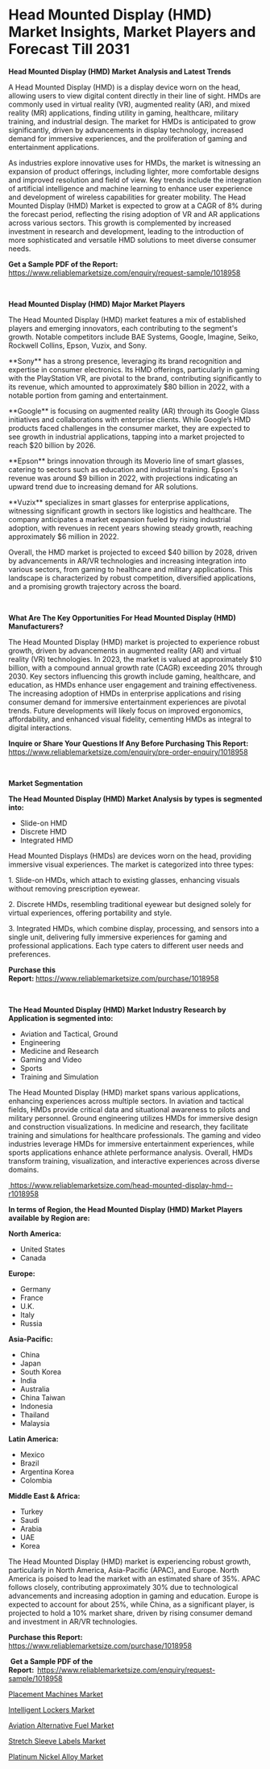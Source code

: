 <p><h1>Head Mounted Display (HMD) Market Insights, Market Players and Forecast Till 2031</h1></p><p><strong>Head Mounted Display (HMD) Market Analysis and Latest Trends</strong></p>
<p><p>A Head Mounted Display (HMD) is a display device worn on the head, allowing users to view digital content directly in their line of sight. HMDs are commonly used in virtual reality (VR), augmented reality (AR), and mixed reality (MR) applications, finding utility in gaming, healthcare, military training, and industrial design. The market for HMDs is anticipated to grow significantly, driven by advancements in display technology, increased demand for immersive experiences, and the proliferation of gaming and entertainment applications.</p><p>As industries explore innovative uses for HMDs, the market is witnessing an expansion of product offerings, including lighter, more comfortable designs and improved resolution and field of view. Key trends include the integration of artificial intelligence and machine learning to enhance user experience and development of wireless capabilities for greater mobility. The Head Mounted Display (HMD) Market is expected to grow at a CAGR of 8% during the forecast period, reflecting the rising adoption of VR and AR applications across various sectors. This growth is complemented by increased investment in research and development, leading to the introduction of more sophisticated and versatile HMD solutions to meet diverse consumer needs.</p></p>
<p><strong>Get a Sample PDF of the Report:&nbsp;</strong> <a href="https://www.reliablemarketsize.com/enquiry/request-sample/1018958">https://www.reliablemarketsize.com/enquiry/request-sample/1018958</a></p>
<p>&nbsp;</p>
<p><strong>Head Mounted Display (HMD) Major Market Players</strong></p>
<p><p>The Head Mounted Display (HMD) market features a mix of established players and emerging innovators, each contributing to the segment's growth. Notable competitors include BAE Systems, Google, Imagine, Seiko, Rockwell Collins, Epson, Vuzix, and Sony. </p><p>**Sony** has a strong presence, leveraging its brand recognition and expertise in consumer electronics. Its HMD offerings, particularly in gaming with the PlayStation VR, are pivotal to the brand, contributing significantly to its revenue, which amounted to approximately $80 billion in 2022, with a notable portion from gaming and entertainment.</p><p>**Google** is focusing on augmented reality (AR) through its Google Glass initiatives and collaborations with enterprise clients. While Google’s HMD products faced challenges in the consumer market, they are expected to see growth in industrial applications, tapping into a market projected to reach $20 billion by 2026.</p><p>**Epson** brings innovation through its Moverio line of smart glasses, catering to sectors such as education and industrial training. Epson's revenue was around $9 billion in 2022, with projections indicating an upward trend due to increasing demand for AR solutions.</p><p>**Vuzix** specializes in smart glasses for enterprise applications, witnessing significant growth in sectors like logistics and healthcare. The company anticipates a market expansion fueled by rising industrial adoption, with revenues in recent years showing steady growth, reaching approximately $6 million in 2022.</p><p>Overall, the HMD market is projected to exceed $40 billion by 2028, driven by advancements in AR/VR technologies and increasing integration into various sectors, from gaming to healthcare and military applications. This landscape is characterized by robust competition, diversified applications, and a promising growth trajectory across the board.</p></p>
<p>&nbsp;</p>
<p><strong>What Are The Key Opportunities For Head Mounted Display (HMD) Manufacturers?</strong></p>
<p><p>The Head Mounted Display (HMD) market is projected to experience robust growth, driven by advancements in augmented reality (AR) and virtual reality (VR) technologies. In 2023, the market is valued at approximately $10 billion, with a compound annual growth rate (CAGR) exceeding 20% through 2030. Key sectors influencing this growth include gaming, healthcare, and education, as HMDs enhance user engagement and training effectiveness. The increasing adoption of HMDs in enterprise applications and rising consumer demand for immersive entertainment experiences are pivotal trends. Future developments will likely focus on improved ergonomics, affordability, and enhanced visual fidelity, cementing HMDs as integral to digital interactions.</p></p>
<p><strong>Inquire or Share Your Questions If Any Before Purchasing This Report:</strong> <a href="https://www.reliablemarketsize.com/enquiry/pre-order-enquiry/1018958">https://www.reliablemarketsize.com/enquiry/pre-order-enquiry/1018958</a></p>
<p>&nbsp;</p>
<p><strong>Market Segmentation</strong></p>
<p><strong>The Head Mounted Display (HMD) Market Analysis by types is segmented into:</strong></p>
<p><ul><li>Slide-on HMD</li><li>Discrete HMD</li><li>Integrated HMD</li></ul></p>
<p><p>Head Mounted Displays (HMDs) are devices worn on the head, providing immersive visual experiences. The market is categorized into three types: </p><p>1. Slide-on HMDs, which attach to existing glasses, enhancing visuals without removing prescription eyewear.</p><p>2. Discrete HMDs, resembling traditional eyewear but designed solely for virtual experiences, offering portability and style.</p><p>3. Integrated HMDs, which combine display, processing, and sensors into a single unit, delivering fully immersive experiences for gaming and professional applications. Each type caters to different user needs and preferences.</p></p>
<p><strong>Purchase this Report:&nbsp;</strong><a href="https://www.reliablemarketsize.com/purchase/1018958">https://www.reliablemarketsize.com/purchase/1018958</a></p>
<p>&nbsp;</p>
<p><strong>The Head Mounted Display (HMD) Market Industry Research by Application is segmented into:</strong></p>
<p><ul><li>Aviation and Tactical, Ground</li><li>Engineering</li><li>Medicine and Research</li><li>Gaming and Video</li><li>Sports</li><li>Training and Simulation</li></ul></p>
<p><p>The Head Mounted Display (HMD) market spans various applications, enhancing experiences across multiple sectors. In aviation and tactical fields, HMDs provide critical data and situational awareness to pilots and military personnel. Ground engineering utilizes HMDs for immersive design and construction visualizations. In medicine and research, they facilitate training and simulations for healthcare professionals. The gaming and video industries leverage HMDs for immersive entertainment experiences, while sports applications enhance athlete performance analysis. Overall, HMDs transform training, visualization, and interactive experiences across diverse domains.</p></p>
<p><a href="https://www.reliablemarketsize.com/head-mounted-display-hmd--r1018958">&nbsp;https://www.reliablemarketsize.com/head-mounted-display-hmd--r1018958</a></p>
<p><strong>In terms of Region, the Head Mounted Display (HMD) Market Players available by Region are:</strong></p>
<p>
    <p> <strong> North America: </strong>
        <ul>
            <li>United States</li>
            <li>Canada</li>
        </ul>
        </p> 
    <p> <strong> Europe: </strong>
        <ul>
            <li>Germany</li>
            <li>France</li>
            <li>U.K.</li>
            <li>Italy</li>
            <li>Russia</li>
        </ul>
        </p> 
    <p> <strong> Asia-Pacific: </strong>
        <ul>
            <li>China</li>
            <li>Japan</li>
            <li>South Korea</li>
            <li>India</li>
            <li>Australia</li>
            <li>China Taiwan</li>
            <li>Indonesia</li>
            <li>Thailand</li>
            <li>Malaysia</li>
        </ul>
        </p> 
    <p> <strong> Latin America: </strong>
        <ul>
            <li>Mexico</li>
            <li>Brazil</li>
            <li>Argentina Korea</li>
            <li>Colombia</li>
        </ul>
        </p> 
    <p> <strong> Middle East & Africa: </strong>
        <ul>
            <li>Turkey</li>
            <li>Saudi</li>
            <li>Arabia</li>
            <li>UAE</li>
            <li>Korea</li>
        </ul>
    </p>
    </p>
<p><p>The Head Mounted Display (HMD) market is experiencing robust growth, particularly in North America, Asia-Pacific (APAC), and Europe. North America is poised to lead the market with an estimated share of 35%. APAC follows closely, contributing approximately 30% due to technological advancements and increasing adoption in gaming and education. Europe is expected to account for about 25%, while China, as a significant player, is projected to hold a 10% market share, driven by rising consumer demand and investment in AR/VR technologies.</p></p>
<p><strong>Purchase this Report: </strong><a href="https://www.reliablemarketsize.com/purchase/1018958">https://www.reliablemarketsize.com/purchase/1018958</a></p>
<p>&nbsp;<strong>Get a Sample PDF of the Report:&nbsp;&nbsp;</strong><a href="https://www.reliablemarketsize.com/enquiry/request-sample/1018958">https://www.reliablemarketsize.com/enquiry/request-sample/1018958</a></p>
<p><strong></strong></p>
<p><p><a href="https://medium.com/@paul.morrison8567/the-global-market-overview-of-the-placement-machines-market-provides-a-unique-perspective-on-the-4e75e6cd5c37">Placement Machines Market</a></p><p><a href="https://medium.com/@nancyalvarado586/the-global-market-overview-of-the-intelligent-lockers-market-provides-a-unique-perspective-on-the-49eb0768a1eb">Intelligent Lockers Market</a></p><p><a href="https://issuu.com/reportprime-2/docs/aviation-alternative-fuel-market-si_3f9d5c34fb8cbf">Aviation Alternative Fuel Market</a></p><p><a href="https://issuu.com/reportprime-2/docs/stretch-sleeve-labels-market-size-2_c45e1b94643e6e">Stretch Sleeve Labels Market</a></p><p><a href="https://www.linkedin.com/pulse/driving-factors-behind-platinum-nickel-alloy-market-trends-lpgue?trackingId=e6Nzm%2BwOSqaYNRRAZKmZmA%3D%3D">Platinum Nickel Alloy Market</a></p></p>